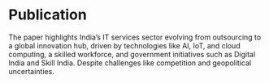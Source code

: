 # Publication
The paper highlights India’s IT services sector evolving from outsourcing to a global innovation hub, driven by technologies like AI, IoT, and cloud computing, a skilled workforce, and government initiatives such as Digital India and Skill India. Despite challenges like competition and geopolitical uncertainties.
